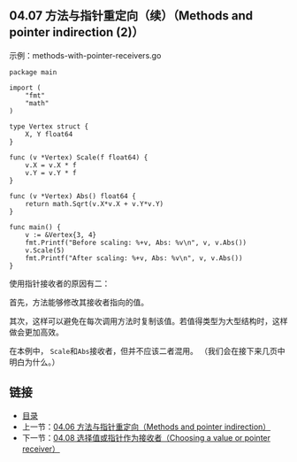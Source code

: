 ## 04.07 方法与指针重定向（续）（Methods and pointer indirection (2)）

示例：methods-with-pointer-receivers.go
    
    package main
    
    import (
        "fmt"
        "math"
    )
    
    type Vertex struct {
        X, Y float64
    }
    
    func (v *Vertex) Scale(f float64) {
        v.X = v.X * f
        v.Y = v.Y * f
    }
    
    func (v *Vertex) Abs() float64 {
        return math.Sqrt(v.X*v.X + v.Y*v.Y)
    }
    
    func main() {
        v := &Vertex{3, 4}
        fmt.Printf("Before scaling: %+v, Abs: %v\n", v, v.Abs())
        v.Scale(5)
        fmt.Printf("After scaling: %+v, Abs: %v\n", v, v.Abs())
    }

使用指针接收者的原因有二：

首先，方法能够修改其接收者指向的值。

其次，这样可以避免在每次调用方法时复制该值。若值得类型为大型结构时，这样做会更加高效。

在本例中， `Scale`和`Abs`接收者，但并不应该二者混用。
（我们会在接下来几页中明白为什么。）

## 链接
* [目录](https://github.com/gnefiy/go-zh/blob/master/tour/directory.md)
* 上一节：[04.06 方法与指针重定向（Methods and pointer indirection）](https://github.com/gnefiy/go-zh/blob/master/tour/methods/04.06.md)
* 下一节：[04.08 选择值或指针作为接收者（Choosing a value or pointer receiver）](https://github.com/gnefiy/go-zh/blob/master/tour/methods/04.08.md)
